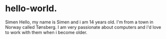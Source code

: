 # hello-world.
Simen
Hello, my name is Simen and i am 14 years old. I'm from a town in Norway called Tønsberg. I am very passionate about computers and i'd love to work with them when i become older.
